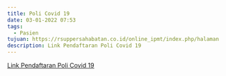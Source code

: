 ```yaml
---
title: Poli Covid 19
date: 03-01-2022 07:53
tags:
  - Pasien
tujuan: https://rsuppersahabatan.co.id/online_ipmt/index.php/halaman
description: Link Pendaftaran Poli Covid 19
---
```

[Link Pendaftaran Poli Covid 19](https://rsuppersahabatan.co.id/online_ipmt/index.php/halaman)